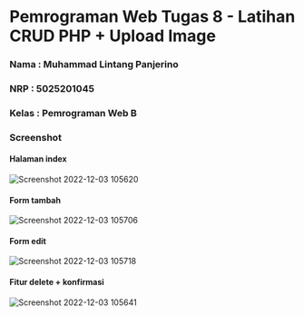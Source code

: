 # Pemrograman Web Tugas 8 - Latihan CRUD PHP + Upload Image

### Nama : Muhammad Lintang Panjerino

### NRP : 5025201045

### Kelas : Pemrograman Web B

### Screenshot

#### Halaman index

![Screenshot 2022-12-03 105620](https://user-images.githubusercontent.com/90432657/205422006-d273d122-7e08-45a8-9061-45c2228e9658.png)

#### Form tambah

![Screenshot 2022-12-03 105706](https://user-images.githubusercontent.com/90432657/205422053-d0859014-5367-428a-b92c-c395ab01efa3.png)

#### Form edit

![Screenshot 2022-12-03 105718](https://user-images.githubusercontent.com/90432657/205422069-728fe934-8bb6-47e0-900e-151d0ada600d.png)

#### Fitur delete + konfirmasi

![Screenshot 2022-12-03 105641](https://user-images.githubusercontent.com/90432657/205422079-18e13458-9ca5-4360-9fa3-e3f6646b41bd.png)
